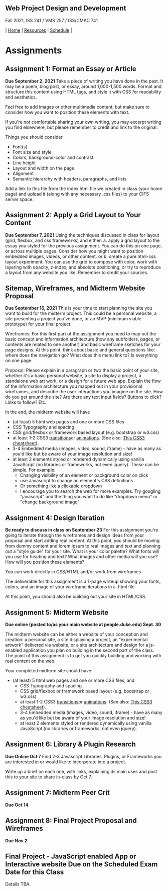 ## Web Project Design and Development

Fall 2021, ISS 241 / VMS 257 / ISS/CMAC 741

| [Home](./) | [Resources](./resources.md) | [Schedule](./schedule.md) |

# Assignments

## Assignment 1: Format an Essay or Article

**Due September 2, 2021**
Take a piece of writing you have done in the past. It may be a poem, blog post, or essay, around 1,000-1,500 words. Format and structure this content using HTML tags, and style it with CSS for readability and aesthetics.

Feel free to add images or other multimedia content, but make sure to consider how you want to position these elements with text.

If you're not comfortable sharing your own writing, you may excerpt writing you find elsewhere, but please remember to credit and link to the original.

Things you should consider

- Font(s)
- Font size and style
- Colors, background-color and contrast
- Line height
- Layout and width on the page
- Alignment
- Semantic hierarchy with headers, paragraphs, and lists

Add a link to this file from the index.html file we created in class (your home page) and upload it (along with any necessary .css files) to your CIFS server space.

## Assignment 2: Apply a Grid Layout to Your Content

**Due September 7, 2021**
Using the techniques discussed in class for layout (grid, flexbox, and css frameworks) and either:
a. apply a grid layout to the essay you styled for the previous assignment. You can do this on one page, or across multiple pages. Consider how you might want to position embedded images, videos, or other content.
or
b. create a pure html-css layout experiment. You can use the grid to compose with color, work with layering with opacity, z-index, and absolute positioning, or try to reproduce a layout from any website you like. Remember to credit your sources.

## Sitemap, Wireframes, and Midterm Website Proposal

**Due September 16, 2021**
This is your time to start planning the site you want to build for the midterm project. This could be a personal website, a site presenting a project you've done, or an MVP (minimum viable prototype) for your final project.

Wireframes: For this first part of the assignment you need to map out the basic concept and information architecture (how any subfolders, pages, or contents are related to one another) and basic wireframe sketches for your page designs. At this point, think about basic and general questions like: where does the navigation go? What does this menu link to? Is everything on one page.

Proposal: Please explain in a paragraph or two the basic point of your site, whether it's a basic personal website, a site to display a project, a standalone web art work, or a design for a future web app. Explain the flow of the information architecture you mapped out in your provisional wireframes, and describe the user interactions you imagine on the site. How do you get around the site? Are there any text input fields? Buttons to click? Links to follow? Etc.

In the end, the midterm website will have

- (at least) 5 html web pages and one or more CSS files
- CSS Typography and spacing
- CSS grid/flexbox or framework based layout (e.g. bootstrap or w3.css)
- at least 1-2 CSS3 [transitions](https://www.w3schools.com/css/css3_transitions.asp)or [animations](https://www.w3schools.com/css/css3_animations.asp). (See also: [This CSS3 cheatsheet](https://www.kirupa.com/html5/css_transitions_cheatsheet.htm)).
- 3-4 Embedded media (images, video, sound, iframe) - have as many as you'd like but be aware of your image resolution and size!
- at least 2 elements styled or rendered dynamically using vanilla JavaScript (no libraries or frameworks, not even jquery). These can be simple. For example:
  - Changing visibility of an element or background color on click
  - use Javascript to change an element's CSS definitions
  - Or something like [a clickable dropdown](https://www.w3schools.com/howto/howto_js_dropdown.asp)
  - I encourage you to search the web for more examples. Try googling "javascript" and the thing you want to do like "dropdown menu" or "change background image"

## Assignment 4: Design Iteration

**Be ready to discuss in class on September 23**
For this assignment you're going to iterate through the wireframes and design ideas from your proposal and start adding real content. At this point, you should be moving from dummy content and lorem ipsum to real images and text and planning out a "style guide" for your site. What is your color palette? What fonts will you use for heading and text? What images and other media will you use? How will you position these elements?

You can work directly in CSS/HTML and/or work from wireframes

The deliverable for this assignment is a 1-page writeup showing your fonts, colors, and an image of your wireframe iterations in a .html file.

At this point, you should also be building out your site in HTML/CSS.

## Assignment 5: Midterm Website

**Due online (posted to/as your main website at people.duke.edu) Sept. 30**

The midterm website can be either a website of your conception and creation: a personal site, a site displaying a project, an "experimental artwork" delivered via website, or a site architecture and design for a js-enabled application you plan on building in the second part of the class. The point of this assignment is to get you quickly building and working with real content on the web.

Your completed midterm site should have:

- (at least) 5 html web pages and one or more CSS files, and
  - CSS Typography and spacing
  - CSS grid/flexbox or framework based layout (e.g. bootstrap or w3.css)
  - at least 1-2 CSS3 [transitions](https://www.w3schools.com/css/css3_transitions.asp)or [animations](https://www.w3schools.com/css/css3_animations.asp). (See also: [This CSS3 cheatsheet](https://www.kirupa.com/html5/css_transitions_cheatsheet.htm)).
  - 3-4 Embedded media (images, video, sound, iframe) - have as many as you'd like but be aware of your image resolution and size!
  - at least 2 elements styled or rendered dynamically using vanilla JavaScript (no libraries or frameworks, not even jquery).

## Assignment 6: Library & Plugin Research

**Due Online Oct 7**
Find 2-3 Javascript Libraries, Plugins, or Frameworks you are interested in or would like to incorporate into a project.

Write up a brief on each one, with links, explaining its main uses and post this to your site to share in-class by Oct 7.

## Assignment 7: Midterm Peer Crit

**Due Oct 14**

## Assignment 8: Final Project Proposal and Wireframes

**Due Nov 2**

## Final Project - JavaScript enabled App or Interactive website Due on the Scheduled Exam Date for this Class

Details TBA.
